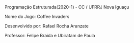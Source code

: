 Programação Estruturada(2020-1) - CC / UFRRJ Nova Iguaçu

Nome do Jogo: Coffee Invaders

Desenvolvido por: Rafael Rocha Aranzate

Professor: Felipe Braida e Ubiratam de Paula

